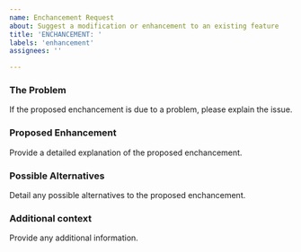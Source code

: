 ```yaml
---
name: Enchancement Request
about: Suggest a modification or enhancement to an existing feature
title: 'ENCHANCEMENT: '
labels: 'enhancement'
assignees: ''

---
```


### The Problem

If the proposed enchancement is due to a problem, please explain the issue.

### Proposed Enhancement

Provide a detailed explanation of the proposed enchancement.

### Possible Alternatives

Detail any possible alternatives to the proposed enchancement.

### Additional context

Provide any additional information.
